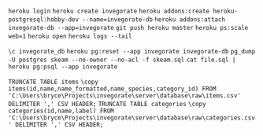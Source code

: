 `heroku login`
`heroku create invegorate`
`heroku addons:create heroku-postgresql:hobby-dev --name=invegorate-db`
`heroku addons:attach invegorate-db --app=invegorate`
`git push heroku master`
`heroku ps:scale web=1`
`heroku open`
`heroku logs --tail`

`\c invegorate_db`
`heroku pg:reset --app invegorate invegorate-db`
`pg_dump -U postgres skeam --no-owner --no-acl -f skeam.sql`
`cat file.sql | heroku pg:psql --app invegorate`

`TRUNCATE TABLE items`
`\copy items(id,name,name_formatted,name_species,category_id) FROM 'C:\Users\bryce\Projects\invegorate\server\database\raw\items.csv' DELIMITER ',' CSV HEADER;`
`TRUNCATE TABLE categories`
`\copy categories(id,name,label) FROM 'C:\Users\bryce\Projects\invegorate\server\database\raw\categories.csv' DELIMITER ',' CSV HEADER;`

